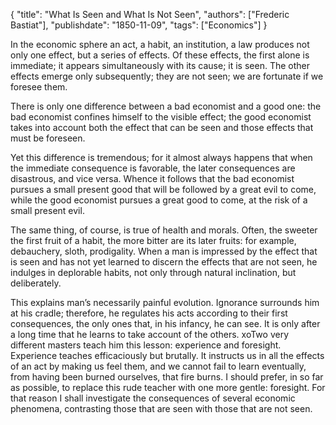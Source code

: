 {
    "title": "What Is Seen and What Is Not Seen",
    "authors": ["Frederic Bastiat"],
    "publishdate": "1850-11-09",
    "tags": ["Economics"]
}

In the economic sphere an act, a habit, an institution, a law produces
not only one effect, but a series of effects. Of these effects, the
first alone is immediate; it appears simultaneously with its cause; it
is seen. The other effects emerge only subsequently; they are not
seen; we are fortunate if we foresee them.

 

There is only one difference between a bad economist and a good one:
the bad economist confines himself to the visible effect; the good
economist takes into account both the effect that can be seen and
those effects that must be foreseen.

 

Yet this difference is tremendous; for it almost always happens that
when the immediate consequence is favorable, the later consequences
are disastrous, and vice versa. Whence it follows that the bad
economist pursues a small present good that will be followed by a
great evil to come, while the good economist pursues a great good to
come, at the risk of a small present evil.

 

The same thing, of course, is true of health and morals. Often, the
sweeter the first fruit of a habit, the more bitter are its later
fruits: for example, debauchery, sloth, prodigality. When a man is
impressed by the effect that is seen and has not yet learned to
discern the effects that are not seen, he indulges in deplorable
habits, not only through natural inclination, but deliberately.

 

This explains man’s necessarily painful evolution. Ignorance surrounds
him at his cradle; therefore, he regulates his acts according to their
first consequences, the only ones that, in his infancy, he can see. It
is only after a long time that he learns to take account of the
others. xoTwo very different masters teach him this lesson:
experience and foresight. Experience teaches efficaciously but
brutally. It instructs us in all the effects of an act by making us
feel them, and we cannot fail to learn eventually, from having been
burned ourselves, that fire burns. I should prefer, in so far as
possible, to replace this rude teacher with one more gentle:
foresight. For that reason I shall investigate the consequences of
several economic phenomena, contrasting those that are seen with those
that are not seen.


